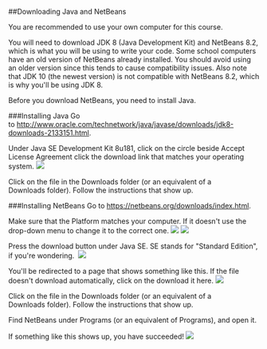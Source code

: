##Downloading Java and NetBeans

You are recommended to use your own computer for this course.

You will need to download JDK 8 (Java Development Kit) and NetBeans 8.2, which is what you will be using to write your code. Some school computers have an old version of NetBeans already installed. You should avoid using an older version since this tends to cause compatibility issues. Also note that JDK 10 (the newest version) is not compatible with NetBeans 8.2, which is why you'll be using JDK 8.

Before you download NetBeans, you need to install Java.

###Installing Java
Go to http://www.oracle.com/technetwork/java/javase/downloads/jdk8-downloads-2133151.html.

Under Java SE Development Kit 8u181, click on the circle beside Accept License Agreement click the download link that matches your operating system.
![](Images/JDK_Download.png")

Click on the file in the Downloads folder (or an equivalent of a Downloads folder). Follow the instructions that show up.

###Installing NetBeans
Go to https://netbeans.org/downloads/index.html.

Make sure that the Platform matches your computer. If it doesn't use the drop-down menu to change it to the correct one.
![](Images/NetBeans_Download_Platform.png")
![](Images/NetBeans_Download_OS.png")

Press the download button under Java SE. SE stands for "Standard Edition", if you're wondering. 
![](Images/NetBeans_Download_Java_SE.png")

You'll be redirected to a page that shows something like this. If the file doesn't download automatically, click on the download it here.
![](Images/NetBeans_Download_Started.png")

Click on the file in the Downloads folder (or an equivalent of a Downloads folder). Follow the instructions that show up.

Find NetBeans under Programs (or an equivalent of Programs), and open it.

If something like this shows up, you have succeeded!
![](Images/NetBeans_Download_Open.png")
